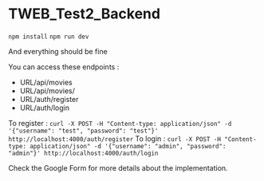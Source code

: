 # TWEB_Test2_Backend

``npm install``
``npm run dev``

And everything should be fine

You can access these endpoints : 
- URL/api/movies
- URL/api/movies/<pageNumber>
- URL/auth/register
- URL/auth/login

To register : ``curl -X POST -H "Content-type: application/json" -d '{"username": "test", "password": "test"}' http://localhost:4000/auth/register``
To login : ``curl -X POST -H "Content-type: application/json" -d '{"username": "admin", "password": "admin"}' http://localhost:4000/auth/login``

Check the Google Form for more details about the implementation.